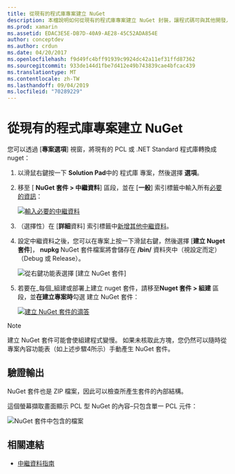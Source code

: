 ```yaml
---
title: 從現有的程式庫專案建立 NuGet
description: 本檔說明如何從現有的程式庫專案建立 NuGet 封裝，讓程式碼可與其他開發人員共用。
ms.prod: xamarin
ms.assetid: EDAC3E5E-DB7D-40A9-AE28-45C52ADA854E
author: conceptdev
ms.author: crdun
ms.date: 04/20/2017
ms.openlocfilehash: f9d49fc4bff91939c9924dc42a11ef31ffd87362
ms.sourcegitcommit: 933de144d1fbe7d412e49b743839cae4bfcac439
ms.translationtype: MT
ms.contentlocale: zh-TW
ms.lasthandoff: 09/04/2019
ms.locfileid: "70289229"
---
```

# <a name="creating-a-nuget-from-existing-library-projects"></a>從現有的程式庫專案建立 NuGet

您可以透過 [**專案選項**] 視窗，將現有的 PCL 或 .NET Standard 程式庫轉換成 nuget：

1. 以滑鼠右鍵按一下  **Solution Pad**中的 程式庫 專案，然後選擇 **選項**。

2. 移至 [ **NuGet 套件 > 中繼資料**] 區段，並在 [**一般**] 索引標籤中輸入所有[必要的資訊](~/cross-platform/app-fundamentals/nuget-multiplatform-libraries/metadata.md)：

   [![](existing-library-images/existing-metadata-sml.png "輸入必要的中繼資料")](existing-library-images/existing-metadata.png#lightbox)

3. （選擇性）在 [**詳細**資料] 索引標籤中[新增其他中繼資料](~/cross-platform/app-fundamentals/nuget-multiplatform-libraries/metadata.md)。

4. 設定中繼資料之後，您可以在專案上按一下滑鼠右鍵，然後選擇 [**建立 Nuget 套件**]， **nupkg** NuGet 套件檔案將會儲存在 **/bin/** 資料夾中（視設定而定）（Debug 或 Release）。

   ![](existing-library-images/create-nuget-package.png "從右鍵功能表選擇 [建立 NuGet 套件]")

5. 若要在_每個_組建或部署上建立 nuget 套件，請移至**Nuget 套件 > 組建** 區段，並**在建立專案時**勾選 建立 NuGet 套件：

    [![](existing-library-images/existing-tickbox-sml.png "建立 NuGet 套件的滴答")](existing-library-images/existing-tickbox.png#lightbox)

> [!NOTE]
> 建立 NuGet 套件可能會使組建程式變慢。 如果未核取此方塊，您仍然可以隨時從專案內容功能表（如上述步驟4所示）手動產生 NuGet 套件。

## <a name="verifying-the-output"></a>驗證輸出

NuGet 套件也是 ZIP 檔案，因此可以檢查所產生套件的內部結構。

這個螢幕擷取畫面顯示 PCL 型 NuGet 的內容–只包含單一 PCL 元件：

![](existing-library-images/nuget-output.png "NuGet 套件中包含的檔案")


## <a name="related-links"></a>相關連結

- [中繼資料指南](~/cross-platform/app-fundamentals/nuget-multiplatform-libraries/metadata.md)
